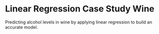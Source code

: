 # Linear Regression Case Study Wine
 Predicting alcohol levels in wine by applying linear regression to build an accurate model.
